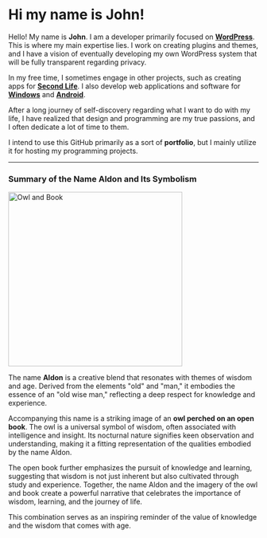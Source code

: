 # Hi my name is John!


Hello! My name is **John**. I am a developer primarily focused on **[WordPress](https://en.wikipedia.org/wiki/WordPress "WordPress")**. This is where my main expertise lies. I work on creating plugins and themes, and I have a vision of eventually developing my own WordPress system that will be fully transparent regarding privacy.

In my free time, I sometimes engage in other projects, such as creating apps for **[Second Life](https://en.wikipedia.org/wiki/Second_Life "Second Life")**. I also develop web applications and software for **[Windows](https://en.wikipedia.org/wiki/Microsoft_Windows "Windows")** and **[Android](https://tinu.be/EkuommdT9)**.

After a long journey of self-discovery regarding what I want to do with my life, I have realized that design and programming are my true passions, and I often dedicate a lot of time to them.

I intend to use this GitHub primarily as a sort of **portfolio**, but I mainly utilize it for hosting my programming projects.

------------

### Summary of the Name Aldon and Its Symbolism

<img src="https://github.com/user-attachments/assets/5f99a7c7-8b42-4c93-8145-7324d7ef0a6f" alt="Owl and Book" style="width: 350px; height: auto;"/>



The name **Aldon** is a creative blend that resonates with themes of wisdom and age. Derived from the elements "old" and "man," it embodies the essence of an "old wise man," reflecting a deep respect for knowledge and experience.

Accompanying this name is a striking image of an **owl perched on an open book**. The owl is a universal symbol of wisdom, often associated with intelligence and insight. Its nocturnal nature signifies keen observation and understanding, making it a fitting representation of the qualities embodied by the name Aldon.

The open book further emphasizes the pursuit of knowledge and learning, suggesting that wisdom is not just inherent but also cultivated through study and experience. Together, the name Aldon and the imagery of the owl and book create a powerful narrative that celebrates the importance of wisdom, learning, and the journey of life.

This combination serves as an inspiring reminder of the value of knowledge and the wisdom that comes with age.

